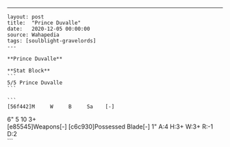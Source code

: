 ---
    layout: post
    title:  "Prince Duvalle"
    date:   2020-12-05 00:00:00
    source: Wahapedia
    tags: [soulblight-gravelords]
    ---
    
    **Prince Duvalle**
    
    **Stat Block**
    ```
    5/5 Prince Duvalle
    ```
    
    ```
    [56f442]M     W     B     Sa    [-]
6"    5     10    3+    
[e85545]Weapons[-]
[c6c930]Possessed Blade[-]
1"     A:4    H:3+   W:3+   R:-1   D:2   
    ```
    
    
    